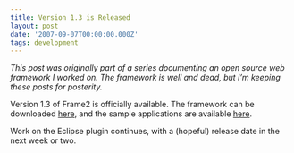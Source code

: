 ```yaml
---
title: Version 1.3 is Released
layout: post
date: '2007-09-07T00:00:00.000Z'
tags: development
---
```


_This post was originally part of a series documenting an open source web framework I worked on. The framework is well and dead, but I’m keeping these posts for posterity._

Version 1.3 of Frame2 is officially available. The framework can be downloaded [here](https://github.com/iamthechad/frame2), and the sample applications are available [here](https://github.com/iamthechad/frame2/tree/master/Frame2/samples).

Work on the Eclipse plugin continues, with a (hopeful) release date in the next week or two.
